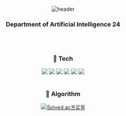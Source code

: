 <div align="center">  
  
  ![header](https://capsule-render.vercel.app/api?type=Waving&text=TaegyeongKim&fontColor=FFFFFF&height=200&fontAlign=67&fontAlignY=39&color=0:330867,100:30cfd0)

###  Department of Artificial Intelligence 24
  <br/>
  <br/>

### 📄 Tech
<img src="https://img.shields.io/badge/C-A8B9CC?style=for-the-badge&logo=C&logoColor=white"/>
<img src="https://img.shields.io/badge/C++-00599C?style=for-the-badge&logo=C++&logoColor=white"/>
<img src="https://img.shields.io/badge/Python-3776AB?style=for-the-badge&logo=Python&logoColor=white"/>
<img src="https://img.shields.io/badge/Tensorflow-FF6F00?style=for-the-badge&logo=Tensorflow&logoColor=white"/>
<img src="https://img.shields.io/badge/linux-FCC624?style=for-the-badge&logo=linux&logoColor=white"/>
<img src="https://img.shields.io/badge/windows-0078D4?style=for-the-badge&logo=windows&logoColor=white"/>
  <br/>
  <br/>
 

### 📖 Algorithm  
[![Solved.ac프로필](http://mazassumnida.wtf/api/v2/generate_badge?boj=danielkim05216)](https://solved.ac/danielkim05216)  
  <br/>
  <br/>
 

  
</div>

